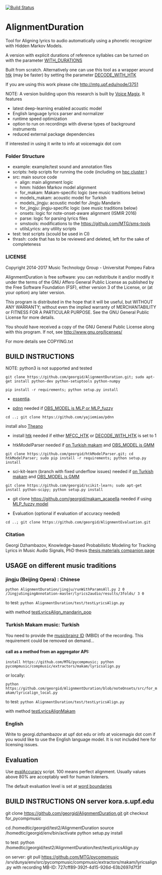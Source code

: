 [![Build Status](https://travis-ci.org/georgid/AlignmentDuration.svg?branch=noteOnsets)](https://travis-ci.org/georgid/AlignmentDuration)

AlignmentDuration
======

Tool for Aligning lyrics to audio automatically using a phonetic recognizer with Hidden Markov Models. 

A version with explicit durations of reference syllables can be turned on with the parameter [WITH_DURATIONS](https://github.com/georgid/AlignmentDuration/blob/noteOnsets/src/align/ParametersAlgo.py#L36)

Built from scratch. Alternatively one can use this tool as a wrapper around  [htk](http://htk.eng.cam.ac.uk/download.shtml) (may be faster) by setting the parameter [DECODE_WITH_HTK](https://github.com/georgid/AlignmentDuration/blob/noteOnsets/src/align/ParametersAlgo.py#L47) 

If you are using this work please cite http://mtg.upf.edu/node/3751
  

NOTE: A version building upon this research is built by [Voice Magix](http://www.voicemagix.com). It features 
- latest deep-learning enabled acoustic model
- English language lyrics parser and normalizer
- runtime speed optimization 
- option to run on recordings with diverse types of background instruments
- reduced external package dependencies 

If interested in using it write to info at voicemagix dot com

### Folder Structure
- example: example/test sound and annotation files 
- scripts: help scripts for running the code (including on [hpc cluster](https://www.upf.edu/en/web/etic/hpc) )
- src: main source code
	- align: main alignment logic
	- hmm: hidden Markov model alignment
	- for_makam: Makam-specific logic (see music traditions below)
	- models_makam: acoustic model for Turkish
	- models_jingju: acoustic model for Jingju Mandarin
	- for_jingju: jingju-specific logic (see music traditions below)
	- onsets: logic for note-onset-aware alignment (ISMIR 2016)
	- parse: logic for parsing lyrics files
	- smstools: modifications to the https://github.com/MTG/sms-tools
	- utilsLyrics: any utility scripts
- test: test scripts (scould be used in CI)
- thrash: code that has to be reviewed and deleted, left for the sake of completeness  

### LICENSE
Copyright 2014-2017  Music Technology Group - Universitat Pompeu Fabra

AlignmentDuration is free software: you can redistribute it and/or modify it under the terms of the GNU Affero General Public License as published by the Free Software Foundation (FSF), either version 3 of the License, or (at your option) any later version.

This program is distributed in the hope that it will be useful, but WITHOUT ANY WARRANTY; without even the implied warranty of MERCHANTABILITY or FITNESS FOR A PARTICULAR PURPOSE.  See the GNU General Public License for more details.

You should have received a copy of the GNU General Public License along with this program.  If not, see http://www.gnu.org/licenses/

For more details see COPYING.txt


BUILD INSTRUCTIONS
----------------------------------- 
NOTE: python3 is not supported and tested

`git clone https://github.com/georgid/AlignmentDuration.git;
sudo apt-get install python-dev python-setuptools python-numpy`

`pip install -r requirements;
python setup.py install`


* [essentia](http://essentia.upf.edu/). 


* [pdnn](https://www.cs.cmu.edu/~ymiao/pdnntk.html)
needed if [OBS_MODEL is MLP or MLP_fuzzy](https://github.com/georgid/AlignmentDuration/blob/noteOnsets/src/align/ParametersAlgo.py#L26)

`cd ..;
git clone https://github.com/yajiemiao/pdnn`

install also [Theano](http://www.cs.cmu.edu/~ymiao/pdnntk.html)


* install [htk](http://htk.eng.cam.ac.uk/download.shtml)
needed if either [MFCC_HTK](https://github.com/georgid/AlignmentDuration/blob/noteOnsets/src/align/ParametersAlgo.py#L49)
or [DECODE_WITH_HTK](https://github.com/georgid/AlignmentDuration/blob/noteOnsets/src/align/ParametersAlgo.py#L47) is set to 1


* htkModelParser 
needed if [on Turkish makam](https://github.com/georgid/AlignmentDuration/blob/noteOnsets/src/align/ParametersAlgo.py#L24) and
[OBS_MODEL is GMM](https://github.com/georgid/AlignmentDuration/blob/noteOnsets/src/align/ParametersAlgo.py#L26)

`git clone https://github.com/georgid/htkModelParser.git;
cd htkModelParser;
sudo pip install -r requirements;
python setup.py install`



* sci-kit-learn (branch with fixed underflow issues)
needed if [on Turkish makam](https://github.com/georgid/AlignmentDuration/blob/noteOnsets/src/align/ParametersAlgo.py#L24) and
[OBS_MODEL is GMM](https://github.com/georgid/AlignmentDuration/blob/noteOnsets/src/align/ParametersAlgo.py#L26)

`git clone https://github.com/georgid/scikit-learn;
sudo apt-get install python-scipy;
python setup.py install`


* git clone https://github.com/georgid/makam_acapella
needed if using [MLP_fuzzy model](https://github.com/georgid/AlignmentDuration/blob/noteOnsets/src/align/ParametersAlgo.py#L28) 


* Evaluation (optional if evaluation of accuracy needed) 
<put in parent directory of AlignmentDuration>

`cd ..;
git clone https://github.com/georgid/AlignmentEvaluation.git`


### Citation
Georgi Dzhambazov, Knowledge-based Probabilistic Modeling for Tracking Lyrics in Music Audio Signals, PhD thesis
[thesis materials companion page](compmusic.upf.edu/phd-thesis-georgi)


USAGE on different music traditions
-------------------------------------------------------

### jingju (Beijing Opera) : Chinese
`python AlignmentDuration/jingju/runWithParamsAll.py 2 0   /JingjuSingingAnnotation-master/lyrics2audio/results/3folds/ 3 0`

to test: 
`python AlignmentDuration/test/testLyricsAlign.py`

with method [testLyricsAlign_mandarin_pop](https://github.com/georgid/AlignmentDuration/blob/noteOnsets/test/testLyricsAlign.py#L97)


### Turkish Makam music: Turkish
You need to provide the [musicbrainz ID](https://musicbrainz.org/) (MBID) of the recording. This requirement could be removed on demand...

#### call as a method from an aggregator API:
`install https://github.com/MTG/pycompmusic;
python pycompmusic/compmusic/extractors/makam/lyricsalign.py`

or locally:

`python https://github.com/georgid/AlignmentDuration/blob/noteOnsets/src/for_makam/lyricalign_local.py`

to test: 
`python AlignmentDuration/test/testLyricsAlign.py`

with method [testLyricsAlignMakam](https://github.com/georgid/AlignmentDuration/blob/noteOnsets/test/testLyricsAlign.py#L51)


### English 

Write to georgi.dzhambazov at upf dot edu or info at voicemagix dot com if you would like to use the English 
language model. It is not included here for licensing issues. 

## Evaluation
Use [evalAccuracy](https://github.com/georgid/AlignmentDuration/blob/noteOnsets/src/align/LyricsAligner.py#L195) script. 100 means perfect alignment. Usually values above 80% are acceptably well for human listeners.

The default evaluation level is set at [word boundaries](https://github.com/georgid/AlignmentDuration/blob/noteOnsets/src/align/ParametersAlgo.py#L30)




 
 
BUILD INSTRUCTIONS ON server kora.s.upf.edu
-------------------------------

git clone https://github.com/georgid/AlignmentDuration.git
git checkout for_pycompmusic

cd /homedtic/georgid/test2/AlignmentDuration
source /homedtic/georgid/env/bin/activate 
python setup.py install

to test:
python /homedtic/georgid/test2/AlignmentDuration/test/testLyricsAlign.py

on server:
git pull https://github.com/MTG/pycompmusic
/srv/dunya/env/src/pycompmusic/compmusic/extractors/makam/lyricsalign.py
with recording MB-ID: 727cff89-392f-4d15-926d-63b2697d7f3f 
